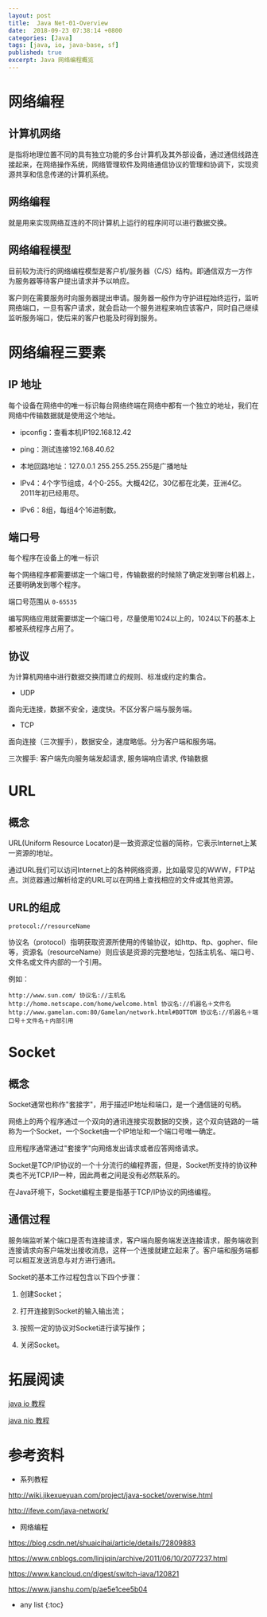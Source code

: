 ```yaml
---
layout: post
title:  Java Net-01-Overview
date:  2018-09-23 07:38:14 +0800
categories: [Java]
tags: [java, io, java-base, sf]
published: true
excerpt: Java 网络编程概览
---
```


# 网络编程

## 计算机网络 

是指将地理位置不同的具有独立功能的多台计算机及其外部设备，通过通信线路连接起来，在网络操作系统，网络管理软件及网络通信协议的管理和协调下，实现资源共享和信息传递的计算机系统。

## 网络编程 

就是用来实现网络互连的不同计算机上运行的程序间可以进行数据交换。

## 网络编程模型

目前较为流行的网络编程模型是客户机/服务器（C/S）结构。即通信双方一方作为服务器等待客户提出请求并予以响应。

客户则在需要服务时向服务器提出申请。服务器一般作为守护进程始终运行，监听网络端口，一旦有客户请求，就会启动一个服务进程来响应该客户，同时自己继续监听服务端口，使后来的客户也能及时得到服务。

# 网络编程三要素

## IP 地址

每个设备在网络中的唯一标识每台网络终端在网络中都有一个独立的地址，我们在网络中传输数据就是使用这个地址。

- ipconfig：查看本机IP192.168.12.42

- ping：测试连接192.168.40.62

- 本地回路地址：127.0.0.1 255.255.255.255是广播地址

- IPv4：4个字节组成，4个0-255。大概42亿，30亿都在北美，亚洲4亿。2011年初已经用尽。

- IPv6：8组，每组4个16进制数。

## 端口号

每个程序在设备上的唯一标识

每个网络程序都需要绑定一个端口号，传输数据的时候除了确定发到哪台机器上，还要明确发到哪个程序。

端口号范围从 `0-65535`

编写网络应用就需要绑定一个端口号，尽量使用1024以上的，1024以下的基本上都被系统程序占用了。

## 协议

为计算机网络中进行数据交换而建立的规则、标准或约定的集合。

- UDP 

面向无连接，数据不安全，速度快。不区分客户端与服务端。

- TCP 

面向连接（三次握手），数据安全，速度略低。分为客户端和服务端。 

三次握手: 客户端先向服务端发起请求, 服务端响应请求, 传输数据

# URL

## 概念

URL(Uniform Resource Locator)是一致资源定位器的简称，它表示Internet上某一资源的地址。

通过URL我们可以访问Internet上的各种网络资源，比如最常见的WWW，FTP站点。浏览器通过解析给定的URL可以在网络上查找相应的文件或其他资源。

## URL的组成

`protocol://resourceName`

协议名（protocol）指明获取资源所使用的传输协议，如http、ftp、gopher、file等，资源名（resourceName）则应该是资源的完整地址，包括主机名、端口号、文件名或文件内部的一个引用。

例如：

```
http://www.sun.com/ 协议名://主机名
http://home.netscape.com/home/welcome.html 协议名://机器名＋文件名
http://www.gamelan.com:80/Gamelan/network.html#BOTTOM 协议名://机器名＋端口号＋文件名＋内部引用
```

# Socket

## 概念

Socket通常也称作"套接字"，用于描述IP地址和端口，是一个通信链的句柄。

网络上的两个程序通过一个双向的通讯连接实现数据的交换，这个双向链路的一端称为一个Socket，一个Socket由一个IP地址和一个端口号唯一确定。

应用程序通常通过"套接字"向网络发出请求或者应答网络请求。 

Socket是TCP/IP协议的一个十分流行的编程界面，但是，Socket所支持的协议种类也不光TCP/IP一种，因此两者之间是没有必然联系的。

在Java环境下，Socket编程主要是指基于TCP/IP协议的网络编程。

## 通信过程

服务端监听某个端口是否有连接请求，客户端向服务端发送连接请求，服务端收到连接请求向客户端发出接收消息，这样一个连接就建立起来了。客户端和服务端都可以相互发送消息与对方进行通讯。

Socket的基本工作过程包含以下四个步骤：

1. 创建Socket；

2. 打开连接到Socket的输入输出流；

3. 按照一定的协议对Socket进行读写操作；

4. 关闭Socket。

# 拓展阅读

[java io 教程](https://houbb.github.io/2018/09/21/java-io-00-overview)

[java nio 教程](https://houbb.github.io/2018/09/22/java-nio-01-overview) 

# 参考资料

- 系列教程

http://wiki.jikexueyuan.com/project/java-socket/overwise.html

http://ifeve.com/java-network/

- 网络编程

https://blog.csdn.net/shuaicihai/article/details/72809883

https://www.cnblogs.com/linjiqin/archive/2011/06/10/2077237.html

https://www.kancloud.cn/digest/switch-java/120821

https://www.jianshu.com/p/ae5e1cee5b04

* any list
{:toc}